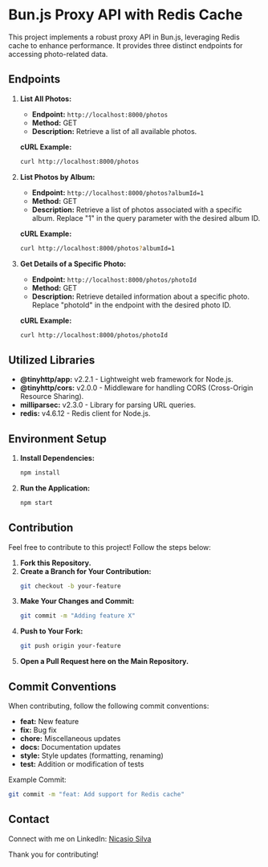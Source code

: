 # Bun.js Proxy API with Redis Cache

This project implements a robust proxy API in Bun.js, leveraging Redis cache to enhance performance. It provides three distinct endpoints for accessing photo-related data.

## Endpoints

1. **List All Photos:**
   - **Endpoint:** `http://localhost:8000/photos`
   - **Method:** GET
   - **Description:** Retrieve a list of all available photos.

   **cURL Example:**
   ```bash
   curl http://localhost:8000/photos
   ```

2. **List Photos by Album:**
   - **Endpoint:** `http://localhost:8000/photos?albumId=1`
   - **Method:** GET
   - **Description:** Retrieve a list of photos associated with a specific album. Replace "1" in the query parameter with the desired album ID.

   **cURL Example:**
   ```bash
   curl http://localhost:8000/photos?albumId=1
   ```

3. **Get Details of a Specific Photo:**
   - **Endpoint:** `http://localhost:8000/photos/photoId`
   - **Method:** GET
   - **Description:** Retrieve detailed information about a specific photo. Replace "photoId" in the endpoint with the desired photo ID.

   **cURL Example:**
   ```bash
   curl http://localhost:8000/photos/photoId
   ```

## Utilized Libraries

- **@tinyhttp/app:** v2.2.1 - Lightweight web framework for Node.js.
- **@tinyhttp/cors:** v2.0.0 - Middleware for handling CORS (Cross-Origin Resource Sharing).
- **milliparsec:** v2.3.0 - Library for parsing URL queries.
- **redis:** v4.6.12 - Redis client for Node.js.

## Environment Setup

1. **Install Dependencies:**
   ```bash
   npm install
   ```

2. **Run the Application:**
   ```bash
   npm start
   ```

## Contribution

Feel free to contribute to this project! Follow the steps below:

1. **Fork this Repository.**
2. **Create a Branch for Your Contribution:**
   ```bash
   git checkout -b your-feature
   ```
3. **Make Your Changes and Commit:**
   ```bash
   git commit -m "Adding feature X"
   ```
4. **Push to Your Fork:**
   ```bash
   git push origin your-feature
   ```
5. **Open a Pull Request here on the Main Repository.**

## Commit Conventions

When contributing, follow the following commit conventions:

- **feat:** New feature
- **fix:** Bug fix
- **chore:** Miscellaneous updates
- **docs:** Documentation updates
- **style:** Style updates (formatting, renaming)
- **test:** Addition or modification of tests

Example Commit:
```bash
git commit -m "feat: Add support for Redis cache"
```

## Contact

Connect with me on LinkedIn: [Nicasio Silva](https://www.linkedin.com/in/nicasio-silva-70320a182)

Thank you for contributing!
